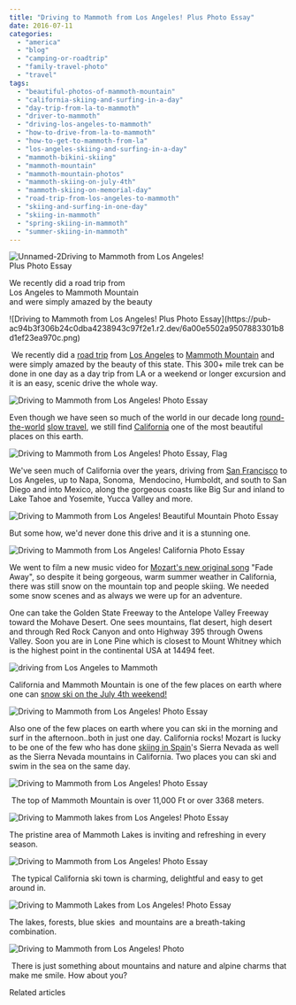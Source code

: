 ```yaml
---
title: "Driving to Mammoth from Los Angeles! Plus Photo Essay"
date: 2016-07-11
categories: 
  - "america"
  - "blog"
  - "camping-or-roadtrip"
  - "family-travel-photo"
  - "travel"
tags: 
  - "beautiful-photos-of-mammoth-mountain"
  - "california-skiing-and-surfing-in-a-day"
  - "day-trip-from-la-to-mammoth"
  - "driver-to-mammoth"
  - "driving-los-angeles-to-mammoth"
  - "how-to-drive-from-la-to-mammoth"
  - "how-to-get-to-mammoth-from-la"
  - "los-angeles-skiing-and-surfing-in-a-day"
  - "mammoth-bikini-skiing"
  - "mammoth-mountain"
  - "mammoth-mountain-photos"
  - "mammoth-skiing-on-july-4th"
  - "mammoth-skiing-on-memorial-day"
  - "road-trip-from-los-angeles-to-mammoth"
  - "skiing-and-surfing-in-one-day"
  - "skiing-in-mammoth"
  - "spring-skiing-in-mammoth"
  - "summer-skiing-in-mammoth"
---
```


![Unnamed-2](https://pub-ac94b3f306b24c0dba4238943c97f2e1.r2.dev/6a00e5502a9507883301b7c8651f72970b.jpg)Driving to Mammoth from Los Angeles!   
Plus Photo Essay  
  
We recently did a road trip from  
Los Angeles to Mammoth Mountain  
and were simply amazed by the beauty

<!--more--> ![Driving to Mammoth from Los Angeles! Plus Photo Essay](https://pub-ac94b3f306b24c0dba4238943c97f2e1.r2.dev/6a00e5502a9507883301b8d1ef23ea970c.png)  
  
 We recently did a [road trip](https://pub-ac94b3f306b24c0dba4238943c97f2e1.r2.dev/2015/07/road-trip-across-america.html "road trip across USA") from [Los Angeles](https://pub-ac94b3f306b24c0dba4238943c97f2e1.r2.dev/2016/03/peace-awareness-labyrinth-gardens-best-secret-place-to-relax-in-la-.html "best secret place in Los angeles") to [Mammoth Mountain](https://www.instagram.com/p/BFuicK4Nqr6/?taken-by=muzicbymozart "mammoth mountain summer skiing") and were simply amazed by the beauty of this state. This 300+ mile trek can be done in one day as a day trip from LA or a weekend or longer excursion and it is an easy, scenic drive the whole way.   
  
![Driving to Mammoth from Los Angeles!  Photo Essay](https://pub-ac94b3f306b24c0dba4238943c97f2e1.r2.dev/6a00e5502a9507883301b8d1ef23fa970c.png)  
  
Even though we have seen so much of the world in our decade long [round-the-world](https://pub-ac94b3f306b24c0dba4238943c97f2e1.r2.dev/2012/12/around-the-world-family-travel.html "round-the-world travel") [slow travel](https://pub-ac94b3f306b24c0dba4238943c97f2e1.r2.dev/2011/11/slow-travel.html "slow travel advantages "), we still find [California](https://pub-ac94b3f306b24c0dba4238943c97f2e1.r2.dev/2012/08/top-10-california-destinations.html "top California destinations") one of the most beautiful places on this earth.  
  
![Driving to Mammoth from Los Angeles! Photo Essay, Flag](https://pub-ac94b3f306b24c0dba4238943c97f2e1.r2.dev/6a00e5502a9507883301bb0908df22970d.png)  
  
We've seen much of California over the years, driving from [San Francisco](https://pub-ac94b3f306b24c0dba4238943c97f2e1.r2.dev/2012/05/san-francisco-travel-why-we-love-it.html "SF travel") to Los Angeles, up to Napa, Sonoma,  Mendocino, Humboldt, and south to San Diego and into Mexico, along the gorgeous coasts like Big Sur and inland to Lake Tahoe and Yosemite, Yucca Valley and more.   
  
![Driving to Mammoth from Los Angeles! Beautiful Mountain Photo Essay](https://pub-ac94b3f306b24c0dba4238943c97f2e1.r2.dev/6a00e5502a9507883301bb0908e006970d.png)  
  
  
But some how, we'd never done this drive and it is a stunning one.   
  
  
![Driving to Mammoth from Los Angeles! California Photo Essay](https://pub-ac94b3f306b24c0dba4238943c97f2e1.r2.dev/6a00e5502a9507883301bb0908e031970d.png)  
  
  
We went to film a new music video for [Mozart's new original song](https://pub-ac94b3f306b24c0dba4238943c97f2e1.r2.dev/2016/03/mozart-sings-her-original-song-dear-heart-official-music-video.html "Teen singer & actress  Mozart Dee") "Fade Away", so despite it being gorgeous, warm summer weather in California, there was still snow on the mountain top and people skiing. We needed some snow scenes and as always we were up for an adventure.   
  
One can take the Golden State Freeway to the Antelope Valley Freeway toward the Mohave Desert. One sees mountains, flat desert, high desert and through Red Rock Canyon and onto Highway 395 through Owens Valley. Soon you are in Lone Pine which is closest to Mount Whitney which is the highest point in the continental USA at 14494 feet.  

![driving from Los Angeles to Mammoth](https://pub-ac94b3f306b24c0dba4238943c97f2e1.r2.dev/6a00e5502a9507883301bb091d5fc9970d.png)  
  
California and Mammoth Mountain is one of the few places on earth where one can [snow ski on the July 4th weekend!](http://ski.curbed.com/2016/6/29/12057246/mammoth-mountain-4th-of-july-skiing "snow ski on July 4th in Mammoth, Ca")   
  
  
![Driving to Mammoth from Los Angeles!  Photo Essay](https://pub-ac94b3f306b24c0dba4238943c97f2e1.r2.dev/6a00e5502a9507883301b7c879df89970b.png)  
  
Also one of the few places on earth where you can ski in the morning and surf in the afternoon..both in just one day. California rocks! Mozart is lucky to be one of the few who has done [skiing in Spain](https://pub-ac94b3f306b24c0dba4238943c97f2e1.r2.dev/2012/12/skiing-in-southern-spain.html "skiing in spain")'s Sierra Nevada as well as the Sierra Nevada mountains in California. Two places you can ski and swim in the sea on the same day. 

![Driving to Mammoth from Los Angeles!  Photo Essay](https://pub-ac94b3f306b24c0dba4238943c97f2e1.r2.dev/6a00e5502a9507883301bb091d5fe7970d.png)  
  
  
 The top of Mammoth Mountain is over 11,000 Ft or over 3368 meters. 

![Driving to Mammoth lakes from Los Angeles!  Photo Essay](https://pub-ac94b3f306b24c0dba4238943c97f2e1.r2.dev/6a00e5502a9507883301b8d203b40f970c.png)  
  
  
The pristine area of Mammoth Lakes is inviting and refreshing in every season.   
  
![Driving to Mammoth from Los Angeles!  Photo Essay](https://pub-ac94b3f306b24c0dba4238943c97f2e1.r2.dev/6a00e5502a9507883301b8d203b41c970c.png)  
  
  
 The typical California ski town is charming, delightful and easy to get around in. 

![Driving to Mammoth Lakes from Los Angeles! Photo Essay](https://pub-ac94b3f306b24c0dba4238943c97f2e1.r2.dev/6a00e5502a9507883301b8d203b43a970c.png)  
  
  
The lakes, forests, blue skies  and mountains are a breath-taking combination.  

![Driving to Mammoth from Los Angeles!  Photo ](https://pub-ac94b3f306b24c0dba4238943c97f2e1.r2.dev/6a00e5502a9507883301b7c879dfc6970b.png)  
  
  
 There is just something about mountains and nature and alpine charms that make me smile. How about you?   
  

Related articles


